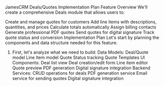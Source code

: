 JamesCRM Deals/Quotes Implementation Plan
Feature Overview
We'll create a comprehensive Deals module that allows users to:

Create and manage quotes for customers
Add line items with descriptions, quantities, and prices
Calculate totals automatically
Assign billing contacts
Generate professional PDF quotes
Send quotes for digital signature
Track quote status and conversion
Implementation Plan
Let's start by planning the components and data structure needed for this feature.

1. First, let's analyze what we need to build:
Data Models:
Deal/Quote model
Line Item model
Quote Status tracking
Quote Templates
UI Components:
Deal list view
Deal creation/edit form
Line item editor
Quote preview
PDF generation
Digital signature integration
Backend Services:
CRUD operations for deals
PDF generation service
Email service for sending quotes
Digital signature integration